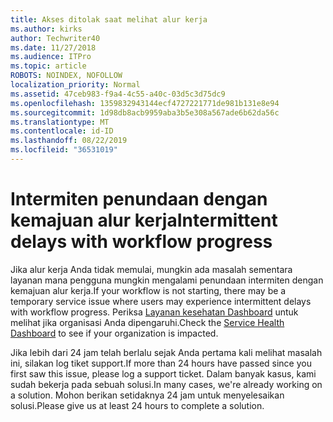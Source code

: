 ```yaml
---
title: Akses ditolak saat melihat alur kerja
ms.author: kirks
author: Techwriter40
ms.date: 11/27/2018
ms.audience: ITPro
ms.topic: article
ROBOTS: NOINDEX, NOFOLLOW
localization_priority: Normal
ms.assetid: 47ceb983-f9a4-4c55-a40c-03d5c3d75dc9
ms.openlocfilehash: 1359832943144ecf4727221771de981b131e8e94
ms.sourcegitcommit: 1d98db8acb9959aba3b5e308a567ade6b62da56c
ms.translationtype: MT
ms.contentlocale: id-ID
ms.lasthandoff: 08/22/2019
ms.locfileid: "36531019"
---
```

# <a name="intermittent-delays-with-workflow-progress"></a><span data-ttu-id="7b125-102">Intermiten penundaan dengan kemajuan alur kerja</span><span class="sxs-lookup"><span data-stu-id="7b125-102">Intermittent delays with workflow progress</span></span>

<span data-ttu-id="7b125-103">Jika alur kerja Anda tidak memulai, mungkin ada masalah sementara layanan mana pengguna mungkin mengalami penundaan intermiten dengan kemajuan alur kerja.</span><span class="sxs-lookup"><span data-stu-id="7b125-103">If your workflow is not starting, there may be a temporary service issue where users may experience intermittent delays with workflow progress.</span></span> <span data-ttu-id="7b125-104">Periksa [Layanan kesehatan Dashboard]("https://admin.microsoft.com/AdminPortal/Home#/servicehealth) untuk melihat jika organisasi Anda dipengaruhi.</span><span class="sxs-lookup"><span data-stu-id="7b125-104">Check the [Service Health Dashboard]("https://admin.microsoft.com/AdminPortal/Home#/servicehealth) to see if your organization is impacted.</span></span> 

<span data-ttu-id="7b125-105">Jika lebih dari 24 jam telah berlalu sejak Anda pertama kali melihat masalah ini, silakan log tiket support.</span><span class="sxs-lookup"><span data-stu-id="7b125-105">If more than 24 hours have passed since you first saw this issue, please log a support ticket.</span></span> <span data-ttu-id="7b125-106">Dalam banyak kasus, kami sudah bekerja pada sebuah solusi.</span><span class="sxs-lookup"><span data-stu-id="7b125-106">In many cases, we're already working on a solution.</span></span> <span data-ttu-id="7b125-107">Mohon berikan setidaknya 24 jam untuk menyelesaikan solusi.</span><span class="sxs-lookup"><span data-stu-id="7b125-107">Please give us at least 24 hours to complete a solution.</span></span>


  


